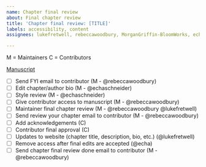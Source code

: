 ```yaml
---
name: Chapter final review
about: Final chapter review
title: 'Chapter final review: [TITLE]'
labels: accessibility, content
assignees: lukefretwell, rebeccawoodbury, MorganGriffin-BloomWorks, echaschneider

---
```


M = Maintainers
C = Contributors

[Manuscript](https://docs.google.com/document/d/1rruJsEF8-E3qTVCv0Giw2mK43HcNS4d7233rgGk9wjw/edit?usp=sharing)

- [ ] Send FYI email to contributor (M - @rebeccawoodbury)
- [ ] Edit chapter/author bio (M - @echaschneider)
- [ ] Style review (M - @echaschneider)
- [ ] Give contributor access to manuscript (M - @rebeccawoodbury)
- [ ] Maintainer final chapter review (M - @rebeccawoodbury @lukefretwell)
- [ ] Send review your chapter email to contributor (M - @rebeccawoodbury)
- [ ] Add acknowledgements (C)
- [ ] Contributor final approval (C)
- [ ] Updates to website (chapter title, description, bio, etc.) (@lukefretwell)
- [ ] Remove access after final edits are accepted (@echa)
- [ ] Send chapter final review done email to contributor (M - @rebeccawoodbury)
